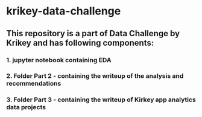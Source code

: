 # krikey-data-challenge

## This repository is a part of Data Challenge by Krikey and has following components:

### 1. jupyter notebook containing EDA
### 2. Folder Part 2 - containing the writeup of the analysis and recommendations
### 3. Folder Part 3 - containing the writeup of Kirkey app analytics data projects